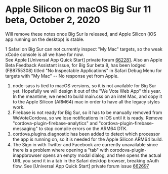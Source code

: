 # Apple Silicon on macOS Big Sur 11 beta, October 2, 2020

Will remove these notes once Big Sur is released, and Apple Silicon (iOS app running on the desktop) is stable.

1 Safari on Big Sur can not currently inspect "My Mac" targets, so the weak xCode console is all we have for now.  
See Apple [Universal App Quick Start] private forum [662281](https://developer.apple.com/forums/thread/662281?login=true).  Also
an Apple Beta Feedback Assistant issue, for Big Sur beta 8, has been lodged (FB8755308) titled "No Inspectable Applications" in Safari Debug Menu for targets with "My Mac" -- No response yet from Apple.
1. node-sass is tied to macOS versions, so it is not available for Big Sur yet.  Hopefully we will design it out 
of the "We Vote Web App" this year.  In the meantime, we need to build main.css on an intel Mac, and copy it to the 
Apple Silicon (ARM64) mac in order to have all the legacy styles work.
1. Firebase is not ready for Big Sur, so it has to be manually removed from WeVoteCordova, so we lose notifications
in iOS until it is ready.  Remove "cordova-plugin-firebase-analytics" and "cordova-plugin-firebase-messaging" to stop compile errors on the ARM64 DTK.
1. cordova.plugins.diagnostic has been added to detect which processor the app is running on, so it is needed for the Apple Silicon ARM64 build.
1. The Sign in with Twitter and Facebook are currently unavailable since there is a problem where opening a "tab" with corodova-plugin-inappbrowser
opens an empty modal dialog, and then opens the actual URL you send it in a tab in the Safari desktop browser, breaking oAuth 
flow. See [Universal App Quick Start] private forum issue [662697](https://developer.apple.com/forums/thread/662697)
